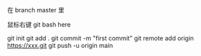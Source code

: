 在 branch master 里


鼠标右键 git bash here

git init
git add .
git commit -m "first commit"
git remote add origin https://xxx.git
git push -u origin main
